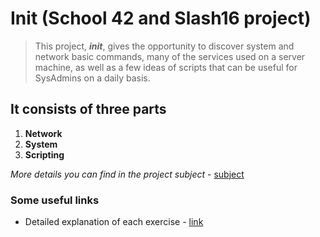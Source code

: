 # Init (School 42 and Slash16 project)

>This project, **_init_**, gives the opportunity to discover system and network
basic commands, many of the services used on a server machine, as well as a few ideas of
scripts that can be useful for SysAdmins on a daily basis.

## It consists of three parts

1. **Network**
2. **System**
3. **Scripting**

*More details you can find in the project subject* - [subject](subject.pdf)

### Some useful links

* Detailed explanation of each exercise - [link](https://github.com/VBrazhnik/init/wiki)
